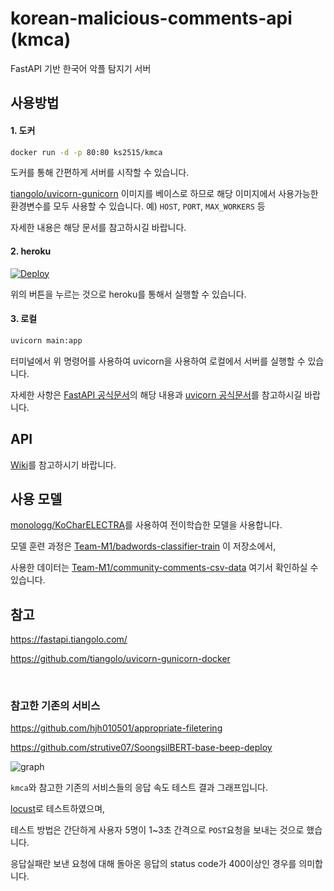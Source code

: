 # korean-malicious-comments-api (kmca)

FastAPI 기반 한국어 악플 탐지기 서버



## 사용방법

#### 1. 도커

```sh
docker run -d -p 80:80 ks2515/kmca
```

도커를 통해 간편하게 서버를 시작할 수 있습니다.

[tiangolo/uvicorn-gunicorn](https://hub.docker.com/r/tiangolo/uvicorn-gunicorn) 이미지를 베이스로 하므로 해당 이미지에서 사용가능한 환경변수를 모두 사용할 수 있습니다. 예) `HOST`, `PORT`, `MAX_WORKERS` 등

자세한 내용은 해당 문서를 참고하시길 바랍니다.



#### 2. heroku

[![Deploy](https://www.herokucdn.com/deploy/button.svg)](https://heroku.com/deploy)

위의 버튼을 누르는 것으로 heroku를 통해서 실행할 수 있습니다.



#### 3. 로컬

```sh
uvicorn main:app
```

터미널에서 위 명령어를 사용하여 uvicorn을 사용하여 로컬에서 서버를 실행할 수 있습니다.

자세한 사항은 [FastAPI 공식문서](https://fastapi.tiangolo.com/deployment/manually/)의 해당 내용과 [uvicorn 공식문서](https://www.uvicorn.org/)를 참고하시길 바랍니다.

## API

[Wiki](https://github.com/Team-M1/korean-malicious-comments-api/wiki/%ED%94%84%EB%A1%9C%EC%A0%9D%ED%8A%B8-%EC%83%81%EC%84%B8-%EC%84%A4%EB%AA%85#api)를 참고하시기 바랍니다.

## 사용 모델 

[monologg/KoCharELECTRA](https://github.com/monologg/KoCharELECTRA)를 사용하여 전이학습한 모델을 사용합니다.

모델 훈련 과정은 [Team-M1/badwords-classifier-train](https://github.com/Team-M1/badwords-classifier-train) 이 저장소에서,

사용한 데이터는 [Team-M1/community-comments-csv-data](https://github.com/Team-M1/community-comments-csv-data) 여기서 확인하실 수 있습니다.

## 참고

<https://fastapi.tiangolo.com/>

<https://github.com/tiangolo/uvicorn-gunicorn-docker>

</br>

### 참고한 기존의 서비스

<https://github.com/hjh010501/appropriate-filetering>

<https://github.com/strutive07/SoongsilBERT-base-beep-deploy>

![graph](https://i.imgur.com/ueeQn6v.png)

`kmca`와 참고한 기존의 서비스들의 응답 속도 테스트 결과 그래프입니다.

[locust](https://locust.io/)로 테스트하였으며,

테스트 방법은 간단하게 사용자 5명이 1~3초 간격으로 `POST`요청을 보내는 것으로 했습니다.

응답실패란 보낸 요청에 대해 돌아온 응답의 status code가 400이상인 경우를 의미합니다.
